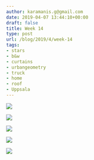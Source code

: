 ```yaml
---
author: karamanis.g@gmail.com
date: 2019-04-07 13:44:10+00:00
draft: false
title: Week 14
type: post
url: /blog/2019/4/week-14
tags:
- stars
- b&w
- curtains
- urbangeometry
- truck
- home
- roof
- Uppsala
---
```




  
   ![](http://static1.squarespace.com/static/4f3f61bae4b063b909445965/5ca9fda8b208fc876348be85/5ca9fdad6e9a7f4f2c43a5d5/1554644398261//img)

  

  
   ![](http://static1.squarespace.com/static/4f3f61bae4b063b909445965/5ca9fda8b208fc876348be85/5ca9fdb0f9619a8662787642/1554644401468//img)

  

  
   ![](http://static1.squarespace.com/static/4f3f61bae4b063b909445965/5ca9fda8b208fc876348be85/5ca9fdb2adf6f00001646a69/1554644402498//img)

  

  
   ![](http://static1.squarespace.com/static/4f3f61bae4b063b909445965/5ca9fda8b208fc876348be85/5ca9fdafe4966bd72ed00839/1554644400975//img)

  

  
   ![](http://static1.squarespace.com/static/4f3f61bae4b063b909445965/5ca9fda8b208fc876348be85/5ca9fdb0419202cc505a696d/1554644401020//img)

  


